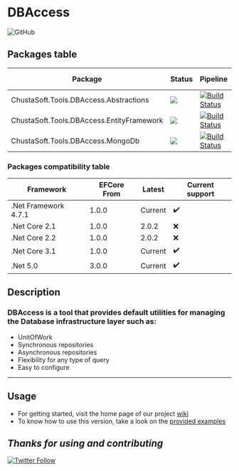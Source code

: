 # DBAccess

![GitHub](https://img.shields.io/github/license/ChustaSoft/DBAccess)

## Packages table

| Package                                           | Status                                                                    | Pipeline                                                                                                                                                                                                                                                                                     |  NuGet version                                                                                                                                                  |    Downloads                                                                                                      |
|---------------------------------------------------|---------------------------------------------------------------------------|----------------------------------------------------------------------------------------------------------------------------------------------------------------------------------------------------------------------------------------------------------------------------------------------|-----------------------------------------------------------------------------------------------------------------------------------------------------------------|-------------------------------------------------------------------------------------------------------------------|
| ChustaSoft.Tools.DBAccess.Abstractions            | ![](https://img.shields.io/badge/-production--ready-green)                | [![Build Status](https://dev.azure.com/chustasoft/SocialNET/_apis/build/status/OpenStack/DBAccess/%5BRELEASE%5D%20-%20ChustaSoft%20DBAccess%20Abstractions%20(NuGet)?branchName=version3)](https://dev.azure.com/chustasoft/SocialNET/_build/latest?definitionId=26&branchName=version3)     | [![NuGet](https://img.shields.io/nuget/v/ChustaSoft.Tools.DBAccess.Abstractions)](https://www.nuget.org/packages/ChustaSoft.Tools.DBAccess.Abstractions)        | ![Nuget](https://img.shields.io/nuget/dt/ChustaSoft.Tools.DBAccess.Abstractions?style=for-the-badge)              |
| ChustaSoft.Tools.DBAccess.EntityFramework         | ![](https://img.shields.io/badge/-production--ready-green)                | [![Build Status](https://dev.azure.com/chustasoft/SocialNET/_apis/build/status/OpenStack/DBAccess/%5BRELEASE%5D%20-%20ChustaSoft%20DBAccess%20EntityFramework%20(NuGet)?branchName=version3)](https://dev.azure.com/chustasoft/SocialNET/_build/latest?definitionId=25&branchName=version3)  | [![NuGet](https://img.shields.io/nuget/v/ChustaSoft.Tools.DBAccess.EntityFramework)](https://www.nuget.org/packages/ChustaSoft.Tools.DbAccess.EntityFramework)  | ![Nuget](https://img.shields.io/nuget/dt/ChustaSoft.Tools.DBAccess.EntityFramework?style=for-the-badge)           |
| ChustaSoft.Tools.DBAccess.MongoDb                 | ![](https://img.shields.io/badge/-alpha--poc-yellow)                      | [![Build Status](https://dev.azure.com/chustasoft/SocialNET/_apis/build/status/OpenStack/DBAccess/%5BRELEASE%5D%20-%20ChustaSoft%20DBAccess%20MongoDb%20(NuGet)?branchName=version3)](https://dev.azure.com/chustasoft/SocialNET/_build/latest?definitionId=34&branchName=version3)          | [![NuGet](https://img.shields.io/nuget/v/ChustaSoft.Tools.DBAccess.MongoDb)](https://www.nuget.org/packages/ChustaSoft.Tools.DbAccess.MongoDb)                  | ![Nuget](https://img.shields.io/nuget/dt/ChustaSoft.Tools.DBAccess.MongoDb?style=for-the-badge)                   |

### Packages compatibility table

| Framework              | EFCore From   | Latest  | Current support    |
|------------------------|---------------|---------|--------------------|
| .Net Framework 4.7.1   | 1.0.0         | Current | :heavy_check_mark: |
| .Net Core 2.1          | 1.0.0         | 2.0.2   | :x:                |
| .Net Core 2.2          | 1.0.0         | 2.0.2   | :x:                |
| .Net Core 3.1          | 1.0.0         | Current | :heavy_check_mark: |
| .Net 5.0               | 3.0.0         | Current | :heavy_check_mark: |


## Description

### DBAccess is a tool that provides default utilities for managing the Database infrastructure layer such as:
- UnitOfWork
- Synchronous repositories
- Asynchronous repositories
- Flexibility for any type of query
- Easy to configure


---

## Usage

- For getting started, visit the home page of our project [wiki](https://github.com/ChustaSoft/DBAccess/wiki)
- To know how to use this version, take a look on the [provided examples](https://github.com/ChustaSoft/DBAccess/tree/master/ChustaSoft.Tools.DBAccess.Examples)



*Thanks for using and contributing*
---
[![Twitter Follow](https://img.shields.io/twitter/follow/ChustaSoft?label=Follow%20us&style=social)](https://twitter.com/ChustaSoft)
